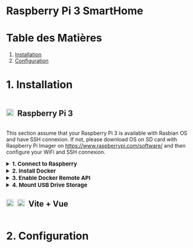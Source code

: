 Raspberry Pi 3 SmartHome
========================

# Table des Matières
1. [Installation](#1-installation)
2. [Configuration](#2-configuration)

# 1. Installation
<div style="display: flex; align-items: baseline; gap: 10px">
  <img src="https://upload.wikimedia.org/wikipedia/fr/thumb/3/3b/Raspberry_Pi_logo.svg/711px-Raspberry_Pi_logo.svg.png" alt="Raspberry Logo" width="20"/>
  <h2 id="raspberry-pi-3">Raspberry Pi 3</h2>
</div>

This section assume that your Raspberry Pi 3 is available with Rasbian OS and have SSH connexion.
If not, please download OS on SD card with Raspberry Pi Imager on https://www.raspberrypi.com/software/ and then configure your WiFi and SSH connexion.

<details>
  <summary id="connect-to-raspberry">1. Connect to Raspberry</summary>

* Use SSH connection (with Putty for Windows)
</details>
<details>
  <summary id="install-docker">2. Install Docker</summary>

* Update Package Lists:
  ```text
  sudo apt update
  ```

* Install Required Packages:
  ```text
  sudo apt install -y apt-transport-https ca-certificates software-properties-common
  ```

* Add Docker's GPG Key:
  ```text
  curl -fsSL https://download.docker.com/linux/raspbian/gpg | sudo gpg --dearmor -o /usr/share/keyrings/docker-archive-keyring.gpg
  ```

* Set up the Docker Stable Repository:
  ```text
  echo "deb [signed-by=/usr/share/keyrings/docker-archive-keyring.gpg] https://download.docker.com/linux/raspbian $(lsb_release -cs) stable" | sudo tee /etc/apt/sources.list.d/docker.list > /dev/null
  ```

* Update Package Lists Again:
  ```text
  sudo apt update
  ```

* Install Docker Engine:
  ```text
  sudo apt install -y docker-ce docker-ce-cli containerd.io
  ```

* Add Your User to the Docker Group:
  ```text
  sudo usermod -aG docker <username>
  ```

* Reboot Your Raspberry Pi:
  ```text
  sudo reboot
  ```

* Verify Docker Installation:
  ```text
  docker --version
  ```

</details>
<details>
  <summary id="enable-docker-remote-api">3. Enable Docker Remote API</summary>

* Edit the Docker daemon startup options:
  ```text
  sudo nano /lib/systemd/system/docker.service
  ```
  Find the ExecStart line, which starts with /usr/bin/dockerd, and remove the `-H fd://` part:
  ```text
  ExecStart=/usr/bin/dockerd -H fd:// --containerd=/run/containerd/containerd.sock
  ```

* Save the file and reload daemon:
  ```text
  sudo systemctl daemon-reload
  ```

* Edit the Docker daemon configuration file:
  ```text
  sudo nano /etc/docker/daemon.json
  ```
  Update the file to include the following content, replacing `<raspberry_pi_ip>` with the actual IP address of your Raspberry Pi:
  ```json
  {
    "hosts": ["tcp://<raspberry_pi_ip>:2375", "unix:///var/run/docker.sock"]
  }
  ```
  ⚠ You can get your Raspberry IP with:
  ```text
  hostname -I
  ```

* Save the file and restart the Docker daemon:
  ```text
  sudo systemctl restart docker
  ```

* Ensure that the Docker daemon is running and listening for remote connections. Run the following command on your Raspberry Pi:
  ```text
  sudo systemctl status docker
  ```

</details>
<details>
  <summary id="mount-usb-drive-storage">4. Mount USB Drive Storage</summary>

* Find USB Device:
  ```text
  sudo fdisk -l
  ```
  ⚠ Remember the device path (something like `/dev/sda1`) and the file system format type (something like `FAT32`).


* Find Device UUID (last value before arrow):
  ```text
  sudo ls -l /dev/disk/by-uuid/
  ```
  ⚠ Remember the device UUID.


* Create the mount point directory:
  ```text
  sudo mkdir /mnt/usb
  ```

* Edit the Mount Point configuration file:
  ```text
  sudo nano /etc/fstab
  ```
  Update the file to include the following line:
  ```text
  UUID=<device_uuid> /mnt/usb <file_system> uid=<user>,gid=<user> 0 0
  ```
  ⚠ Replace `<device_uuid>` by your usb device uuid, `<file_sytem>` by your file system (vfat for FAT32) and `<user>` by the user (default pi).


* Mount Storage:
  ```text
  sudo mount -a
  ```
  Now, your USB drive should now be available in the /mnt/usb folder and Raspberry Pi OS will mount it automatically at each boot.
  See more details on https://raspberrytips.com/mount-usb-drive-raspberry-pi/
</details>

<div style="display: flex; align-items: baseline; gap: 10px">
  <img src="https://upload.wikimedia.org/wikipedia/commons/f/f1/Vitejs-logo.svg" alt="Vite Logo" width="20"/>
  <img src="https://upload.wikimedia.org/wikipedia/commons/thumb/9/95/Vue.js_Logo_2.svg/768px-Vue.js_Logo_2.svg.png" alt="Vue Logo" width="20"/>
  <h2 id="vite-vue">Vite + Vue</h2>
</div>

# 2. Configuration

<style>
summary{
    font-size: 15px;
    font-weight: bold;
}
</style>
